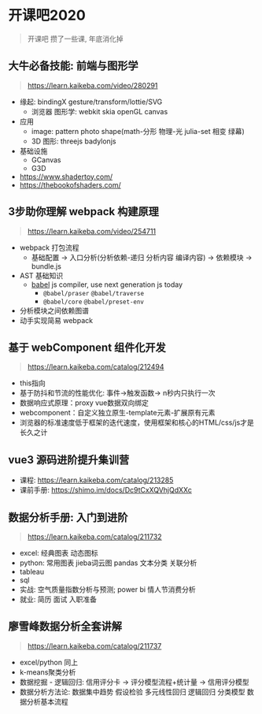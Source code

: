 # 开课吧2020

> 开课吧 攒了一些课, 年底消化掉

## 大牛必备技能: 前端与图形学

> https://learn.kaikeba.com/video/280291

- 缘起: bindingX gesture/transform/lottie/SVG
  - 浏览器 图形学: webkit skia openGL canvas
- 应用
  - image: pattern photo shape(math-分形 物理-光 julia-set 相变 绿幕)
  - 3D 图形: threejs badylonjs 
- 基础设施
  - GCanvas
  - G3D
- https://www.shadertoy.com/
- https://thebookofshaders.com/

## 3步助你理解 webpack 构建原理

> https://learn.kaikeba.com/video/254711

- webpack 打包流程
  - 基础配置 -> 入口分析(分析依赖-递归 分析内容 编译内容) -> 依赖模块 -> bundle.js
- AST 基础知识
  - [babel](https://babeljs.io/) js compiler, use next generation js today
    - `@babel/praser` `@babel/traverse`
    - `@babel/core` `@babel/preset-env`
- 分析模块之间依赖图谱
- 动手实现简易 webpack

## 基于 webComponent 组件化开发

> https://learn.kaikeba.com/catalog/212494

- this指向
- 基于防抖和节流的性能优化: 事件->触发函数-> n秒内只执行一次
- 数据响应式原理：proxy vue数据双向绑定
- webcomponent：自定义独立原生-template元素-扩展原有元素
- 浏览器的标准速度低于框架的迭代速度，使用框架和核心的HTML/css/js才是长久之计

## vue3 源码进阶提升集训营

- 课程: https://learn.kaikeba.com/catalog/213285
- 课前手册: https://shimo.im/docs/Dc9tCxXQVhjQdXXc

## 数据分析手册: 入门到进阶

> https://learn.kaikeba.com/catalog/211732

- excel: 经典图表 动态图标 
- python: 常用图表 jieba词云图 pandas 文本分类 关联分析
- tableau
- sql
- 实战: 空气质量指数分析与预测; power bi 情人节消费分析
- 就业: 简历 面试 入职准备

## 廖雪峰数据分析全套讲解

> https://learn.kaikeba.com/catalog/211737

- excel/python 同上
- k-means聚类分析
- 数据挖掘 - 逻辑回归: 信用评分卡 -> 评分模型流程+统计量 -> 信用评分模型
- 数据分析方法论: 数据集中趋势 假设检验 多元线性回归 逻辑回归 分类模型 数据分析基本流程
